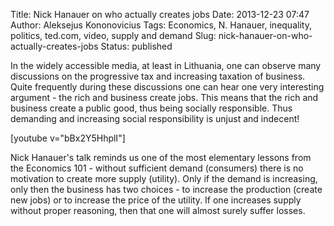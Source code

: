 Title: Nick Hanauer on who actually creates jobs
Date: 2013-12-23 07:47
Author: Aleksejus Kononovicius
Tags: Economics, N. Hanauer, inequality, politics, ted.com, video, supply and demand
Slug: nick-hanauer-on-who-actually-creates-jobs
Status: published

In the widely accessible media, at least
in Lithuania, one can observe many discussions on the progressive tax
and increasing taxation of business. Quite frequently during these
discussions one can hear one very interesting argument - the rich and
business create jobs. This means that the rich and business create a
public good, thus being socially responsible. Thus demanding and
increasing social responsibility is unjust and indecent!

[youtube v="bBx2Y5HhplI"]

Nick Hanauer's talk reminds us one of the most elementary lessons from
the Economics 101 - without sufficient demand (consumers) there is no
motivation to create more supply (utility). Only if the demand is
increasing, only then the business has two choices - to increase the
production (create new jobs) or to increase the price of the utility. If
one increases supply without proper reasoning, then that one will almost
surely suffer losses.
